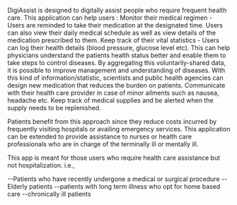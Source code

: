 DigiAssist is designed to digitally assist people who require frequent health care. This application can help users :
Monitor their medical regimen - Users are reminded to take their medication at the designated time. Users can also view their daily medical schedule as well as view details of the medication prescribed to them.
Keep track of their vital statistics - Users can log their health details (blood pressure, glucose level etc). This can help physicians understand the patients health status better and enable them to take steps to control diseases. By aggregating this voluntarily-shared data, it is possible to improve management and understanding of diseases. With this kind of information/statistic, scientists and public health agencies can design new medication that reduces the burden on patients.
Communicate with their health care provider in case of minor ailments such as nausea, headache etc.
Keep track of medical supplies and be alerted when the supply needs to be replenished.

Patients benefit from this approach since they reduce costs incurred by frequently visiting hospitals or availing emergency services.
This application can be extended to provide assistance to nurses or health care professionals who are in charge of the terminally ill or mentally ill.

This app is meant for those users who require health care assistance but not hospitalization. i.e.,

--Patients who have recently undergone a medical or surgical procedure
--Elderly patients
--patients with long term illness who opt for home based care
--chronically ill patients